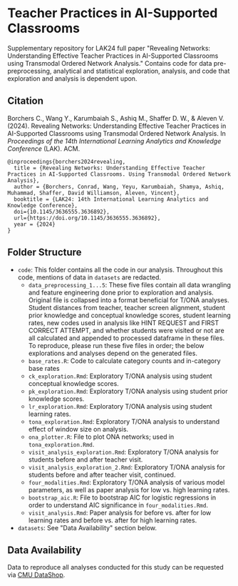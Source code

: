 # Teacher Practices in AI-Supported Classrooms

Supplementary repository for LAK24 full paper "Revealing Networks: Understanding Effective Teacher Practices in AI-Supported Classrooms using Transmodal Ordered Network Analysis." Contains code for data pre-preprocessing, analytical and statistical exploration, analysis, and code that exploration and analysis is dependent upon.  

## Citation

Borchers C., Wang Y., Karumbaiah S., Ashiq M., Shaffer D. W., & Aleven V. (2024). Revealing Networks: Understanding Effective Teacher Practices in AI-Supported Classrooms using Transmodal Ordered Network Analysis. In *Proceedings of the 14th International Learning Analytics and Knowledge Conference* (LAK). ACM. 
```
@inproceedings{borchers2024revealing,
  title = {Revealing Networks: Understanding Effective Teacher Practices in AI-Supported Classrooms. Using Transmodal Ordered Network Analysis},
  author = {Borchers, Conrad, Wang, Yeyu, Karumbaiah, Shamya, Ashiq, Muhammad, Shaffer, David Williamson, Aleven, Vincent},
  booktitle = {LAK24: 14th International Learning Analytics and Knowledge Conference},
  doi={10.1145/3636555.3636892},
  url={https://doi.org/10.1145/3636555.3636892},
  year = {2024}
}
```

## Folder Structure
- `code`: This folder contains all the code in our analysis. Throughout this code, mentions of data in `datasets` are redacted. 
  - `data_preprocessing_1...5`: These five files contain all data wrangling and feature engineering done prior to exploration and analysis. Original file is collapsed into a format beneficial for T/ONA analyses. Student distances from teacher, teacher screen alignment, student prior knowledge and conceptual knowledge scores, student learning rates, new codes used in analysis like HINT REQUEST and FIRST CORRECT ATTEMPT, and whether students were visited or not are all calculated and appended to processed dataframe in these files. To reproduce, please run these five files in order; the below explorations and analyses depend on the generated files. 
  - `base_rates.R`: Code to calculate category counts and in-category base rates 
  - `ck_exploration.Rmd`: Exploratory T/ONA analysis using student conceptual knowledge scores.
  - `pk_exploration.Rmd`: Exploratory T/ONA analysis using student prior knowledge scores.
  - `lr_exploration.Rmd`: Exploratory T/ONA analysis using student learning rates.
  - `tona_exploration.Rmd`: Exploratory T/ONA analysis to understand effect of window size on analysis.
  - `ona_plotter.R`: File to plot ONA networks; used in `tona_exploration.Rmd`.
  - `visit_analysis_exploration.Rmd`: Exploratory T/ONA analysis for students before and after teacher visit.
  - `visit_analysis_exploration_2.Rmd`: Exploratory T/ONA analysis for students before and after teacher visit, continued.
  - `four_modalities.Rmd`: Exploratory T/ONA analysis of various model parameters, as well as paper analysis for low vs. high learning rates.
  - `bootstrap_aic.R`: File to bootstrap AIC for logistic regressions in order to understand AIC significance in `four_modalities.Rmd`. 
  - `visit_analysis.Rmd`: Paper analysis for before vs. after for low learning rates and before vs. after for high learning rates.
- `datasets`: See "Data Availability" section below. 

## Data Availability 
Data to reproduce all analyses conducted for this study can be requested via [CMU DataShop](https://pslcdatashop.web.cmu.edu/DatasetInfo?datasetId=5833). 


